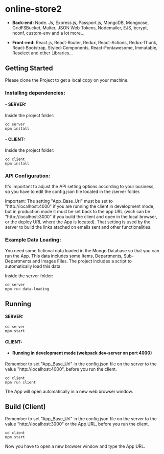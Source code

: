 ﻿# online-store2

 

- **Back-end:** Node. Js, Express.js, Passport.js, MongoDB, Mongoose, GridFSBucket, Multer, JSON Web Tokens, Nodemailer, EJS, bcrypt, nconf, custom-env and a lot more…

- **Front-end:** React.js, React-Router, Redux, React-Actions, Redux-Thunk, React-Bootstrap, Styled-Components, React-Fontawesome, Immutable, Reselect and other Libraries…

## Getting Started

Please clone the Project to get a local copy on your machine.

### Installing dependencies:

#### - **SERVER:**

Inside the project folder:

```
cd server
npm install
```

#### - **CLIENT:**

Inside the project folder:

```
cd client
npm install
```

### API Configuration:

It's important to adjust the API setting options according to your business, so you have to edit the config.json file located in the /server folder.

Important: The setting "App_Base_Url" must be set to "http://localhost:4000" if you are running the client in development mode, but in production mode it must be set back to the app URL (wich can be "http://localhost:3000" if you build the client and open in the local browser, or the deploy URL where the App is located). That setting is used by the server to build the links atached on emails sent and other functionalities.

### Example Data Loading:

You need some fictional data loaded in the Mongo Database so that you can run the App. This data includes some Items, Departments, Sub-Departments and Images Files. The project includes a script to automatically load this data.

Inside the server folder:

```
cd server
npm run data-loading
```

## Running

#### SERVER:

```
cd server
npm start
```

#### CLIENT:

- #### Running in development mode (webpack dev-server on port 4000)

Remember to set "App_Base_Url" in the config.json file on the server to the value "http://localhost:4000", before you run the client.

```
cd client
npm run client
```
The App will open automatically in a new web browser window.

## Build (Client)

Remember to set "App_Base_Url" in the config.json file on the server to the value "http://localhost:3000" or the App URL, before you run the client.

```
cd client
npm start
```
Now you have to open a new browser window and type the App URL.





#
